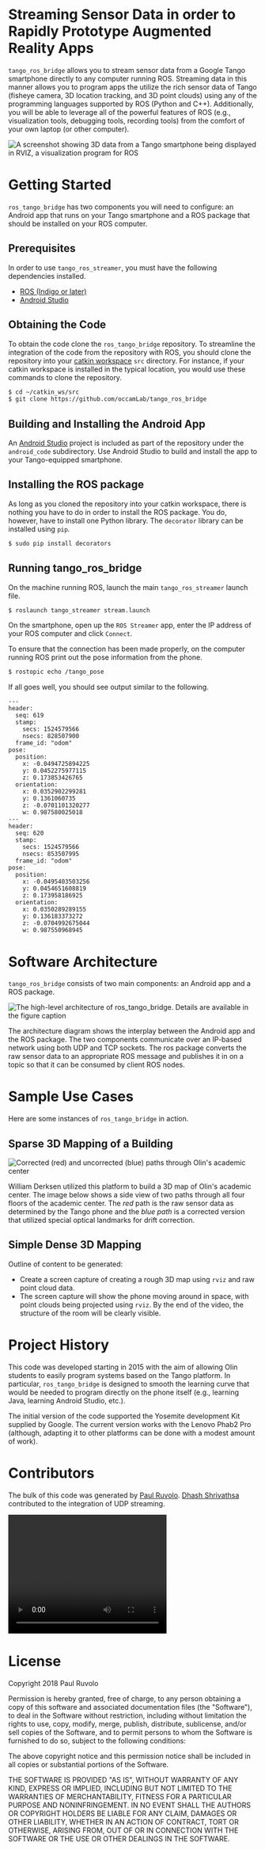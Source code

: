 # Streaming Sensor Data in order to Rapidly Prototype Augmented Reality Apps

`tango_ros_bridge` allows you to stream sensor data from a Google Tango smartphone directly to any computer running ROS.  Streaming data in this manner allows you to program apps the utilize the rich sensor data of Tango (fisheye camera, 3D location tracking, and 3D point clouds) using any of the programming languages supported by ROS (Python and C++).  Additionally, you will be able to leverage all of the powerful features of ROS (e.g., visualization tools, debugging tools, recording tools) from the comfort of your own laptop (or other computer).

![A screenshot showing 3D data from a Tango smartphone being displayed in RVIZ, a visualization program for ROS](images/tango_ros_bridge_screenshot_1.png)

# Getting Started
`ros_tango_bridge` has two components you will need to configure: an Android app that runs on your Tango smartphone and a ROS package that should be installed on your ROS computer.

## Prerequisites

In order to use `tango_ros_streamer`, you must have the following dependencies installed.
* [ROS (Indigo or later)](http://wiki.ros.org/ROS/Installation)
* [Android Studio](https://developer.android.com/studio/index.html)

## Obtaining the Code

To obtain the code clone the `ros_tango_bridge` repository.  To streamline the integration of the code from the repository with ROS, you should clone the repository into your [catkin workspace](http://wiki.ros.org/catkin/Tutorials/create_a_workspace) `src` directory.  For instance, if your catkin workspace is installed in the typical location, you would use these commands to clone the repository.

``` bash
$ cd ~/catkin_ws/src
$ git clone https://github.com/occamLab/tango_ros_bridge
```

## Building and Installing the Android App

An [Android Studio](https://developer.android.com/studio/index.html) project is included as part of the repository under the `android_code` subdirectory.  Use Android Studio to build and install the app to your Tango-equipped smartphone.

## Installing the ROS package

As long as you cloned the repository into your catkin workspace, there is nothing you have to do in order to install the ROS package.  You do, however, have to install one Python library.  The `decorator` library can be installed using `pip`.

``` bash
$ sudo pip install decorators
```

## Running tango_ros_bridge

On the machine running ROS, launch the main `tango_ros_streamer` launch file.
``` bash
$ roslaunch tango_streamer stream.launch
```

On the smartphone, open up the `ROS Streamer` app, enter the IP address of your ROS computer and click `Connect`.

To ensure that the connection has been made properly, on the computer running ROS print out the pose information from the phone.
``` bash
$ rostopic echo /tango_pose
```

If all goes well, you should see output similar to the following.

```
---
header:
  seq: 619
  stamp:
    secs: 1524579566
    nsecs: 828507900
  frame_id: "odom"
pose:
  position:
    x: -0.0494725894225
    y: 0.0452275977115
    z: 0.173853426765
  orientation:
    x: 0.0352902299281
    y: 0.1361060735
    z: -0.0701101320277
    w: 0.987580025018
---
header:
  seq: 620
  stamp:
    secs: 1524579566
    nsecs: 853507995
  frame_id: "odom"
pose:
  position:
    x: -0.0495403503256
    y: 0.0454651608819
    z: 0.173958186925
  orientation:
    x: 0.0350289289155
    y: 0.136183373272
    z: -0.0704992675044
    w: 0.987550968945
```

# Software Architecture

`tango_ros_bridge` consists of two main components: an Android app and a ROS package.

![The high-level architecture of ros_tango_bridge.  Details are available in the figure caption](images/tango_ros_bridge_architecture.png)

The architecture diagram shows the interplay between the Android app and the ROS package.  The two components communicate over an IP-based network using both UDP and TCP sockets.  The ros package converts the raw sensor data to an appropriate ROS message and publishes it in on a topic so that it can be consumed by client ROS nodes.

# Sample Use Cases
Here are some instances of `ros_tango_bridge` in action.

## Sparse 3D Mapping of a Building

![Corrected (red) and uncorrected (blue) paths through Olin's academic center](images/ac_map.jpg)

William Derksen utilized this platform to build a 3D map of Olin's academic center.  The image below shows a side view of two paths through all four floors of the academic center.  The *red* path is the raw sensor data as determined by the Tango phone and the *blue path* is a corrected version that utilized special optical landmarks for drift correction.

## Simple Dense 3D Mapping

Outline of content to be generated:
* Create a screen capture of creating a rough 3D map using `rviz` and raw point cloud data.
* The screen capture will show the phone moving around in space, with point clouds being projected using `rviz`. By the end of the video, the structure of the room will be clearly visible.

# Project History

This code was developed starting in 2015 with the aim of allowing Olin students to easily program systems based on the Tango platform.  In particular, `ros_tango_bridge` is designed to smooth the learning curve that would be needed to program directly on the phone itself (e.g., learning Java, learning Android Studio, etc.).

The initial version of the code supported the Yosemite development Kit supplied by Google.  The current version works with the Lenovo Phab2 Pro (although, adapting it to other platforms can be done with a modest amount of work).

# Contributors
The bulk of this code was generated by [Paul Ruvolo](https://github.com/paulruvolo).   [Dhash Shrivathsa](https://github.com/DhashS) contributed to the integration of UDP streaming.

<section id="categories" markdown="0">
<video width="320" height="240" controls>
  <source src="https://www.w3schools.com/html/movie.mp4" type="video/mp4">
Your browser does not support the video tag.
</video>
</section>

# License
Copyright 2018 Paul Ruvolo

Permission is hereby granted, free of charge, to any person obtaining a copy of this software and associated documentation files (the "Software"), to deal in the Software without restriction, including without limitation the rights to use, copy, modify, merge, publish, distribute, sublicense, and/or sell copies of the Software, and to permit persons to whom the Software is furnished to do so, subject to the following conditions:

The above copyright notice and this permission notice shall be included in all copies or substantial portions of the Software.

THE SOFTWARE IS PROVIDED "AS IS", WITHOUT WARRANTY OF ANY KIND, EXPRESS OR IMPLIED, INCLUDING BUT NOT LIMITED TO THE WARRANTIES OF MERCHANTABILITY, FITNESS FOR A PARTICULAR PURPOSE AND NONINFRINGEMENT. IN NO EVENT SHALL THE AUTHORS OR COPYRIGHT HOLDERS BE LIABLE FOR ANY CLAIM, DAMAGES OR OTHER LIABILITY, WHETHER IN AN ACTION OF CONTRACT, TORT OR OTHERWISE, ARISING FROM, OUT OF OR IN CONNECTION WITH THE SOFTWARE OR THE USE OR OTHER DEALINGS IN THE SOFTWARE.
